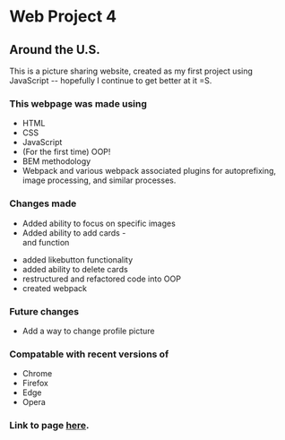 # Web Project 4

## Around the U.S.

This is a picture sharing website, created as my first project using JavaScript -- hopefully I continue to get better at it =S.

### This webpage was made using

- HTML
- CSS
- JavaScript
- (For the first time) OOP!
- BEM methodology
- Webpack and various webpack associated plugins for autoprefixing, image processing, and similar processes.

### Changes made

- Added ability to focus on specific images
- Added ability to add cards - <form> and function
- added likebutton functionality
- added ability to delete cards
- restructured and refactored code into OOP
- created webpack

### Future changes

- Add a way to change profile picture

### Compatable with recent versions of

- Chrome
- Firefox
- Edge
- Opera

### Link to page [here](https://andrewvegter.github.io/web_project_4/).
